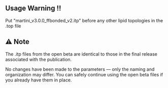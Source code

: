 ## Usage Warning !!
Put "martini_v3.0.0_ffbonded_v2.itp" before any other lipid topologies in the .top file

## ⚠️ Note
The .itp files from the open beta are identical to those in the final release associated with the publication.

No changes have been made to the parameters — only the naming and organization may differ.
You can safely continue using the open beta files if you already have them in place.